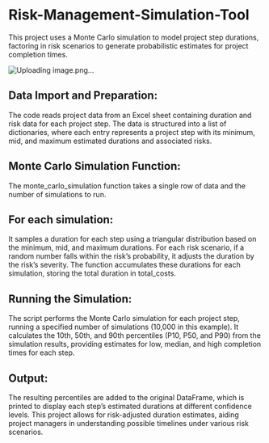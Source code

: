 # Risk-Management-Simulation-Tool
This project uses a Monte Carlo simulation to model project step durations, factoring in risk scenarios to generate probabilistic estimates for project completion times.

![Uploading image.png…]()

## Data Import and Preparation:
The code reads project data from an Excel sheet containing duration and risk data for each project step.
The data is structured into a list of dictionaries, where each entry represents a project step with its minimum, mid, and maximum estimated durations and associated risks.

## Monte Carlo Simulation Function:
The monte_carlo_simulation function takes a single row of data and the number of simulations to run.

## For each simulation:
It samples a duration for each step using a triangular distribution based on the minimum, mid, and maximum durations.
For each risk scenario, if a random number falls within the risk’s probability, it adjusts the duration by the risk’s severity.
The function accumulates these durations for each simulation, storing the total duration in total_costs.

## Running the Simulation:
The script performs the Monte Carlo simulation for each project step, running a specified number of simulations (10,000 in this example).
It calculates the 10th, 50th, and 90th percentiles (P10, P50, and P90) from the simulation results, providing estimates for low, median, and high completion times for each step.

## Output:
The resulting percentiles are added to the original DataFrame, which is printed to display each step’s estimated durations at different confidence levels.
This project allows for risk-adjusted duration estimates, aiding project managers in understanding possible timelines under various risk scenarios.
